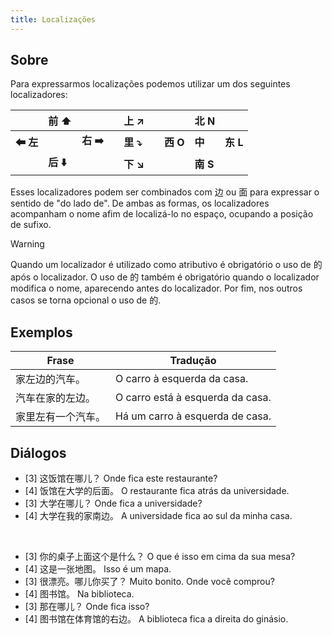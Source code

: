 ```yaml
---
title: Localizações
---
```


## Sobre

Para expressarmos localizações podemos utilizar um dos seguintes localizadores: 

|         | 前 ⬆      |          |     | 上 ↗      |     |         | **北 N** |         |
| ------- | -------- | -------- | --- | -------- | --- | ------- | ------- | ------- |
| **⬅ 左** |          | **右 ➡️** |     | **里 ⤵️** |     | **西 O** | **中**   | **东 L** |
|         | **后 ⬇️** |          |     | **下 ↘**  |     |         | **南 S** |         |
Esses localizadores podem ser combinados com 边 ou 面 para expressar o sentido de "do lado de". De ambas as formas, os localizadores acompanham o nome afim de localizá-lo no espaço, ocupando a posição de sufixo.

> [!warning]
> Quando um localizador é utilizado como atributivo é obrigatório o uso de 的 após o localizador. O uso de 的 também é obrigatório quando o localizador modifica o nome, aparecendo antes do localizador. Por fim, nos outros casos se torna opcional o uso de 的.

## Exemplos

| Frase     | Tradução                         |
| --------- | -------------------------------- |
| 家左边的汽车。   | O carro à esquerda da casa.      |
| 汽车在家的左边。  | O carro está à esquerda da casa. |
| 家里左有一个汽车。 | Há um carro à esquerda de casa.  |

## Diálogos

- [3] 这饭馆在哪儿？
     Onde fica este restaurante?
- [4] 饭馆在大学的后面。
     O restaurante fica atrás da universidade.
- [3] 大学在哪儿？
     Onde fica a universidade?
- [4] 大学在我的家南边。
     A universidade fica ao sul da minha casa.

<br>

- [3] 你的桌子上面这个是什么？
     O que é isso em cima da sua mesa?
- [4] 这是一张地图。
      Isso é um mapa.
- [3] 很漂亮。哪儿你买了？
      Muito bonito. Onde você comprou?
- [4] 图书馆。
      Na biblioteca.
- [3] 那在哪儿？
      Onde fica isso?
- [4] 图书馆在体育馆的右边。
      A biblioteca fica a direita do ginásio.